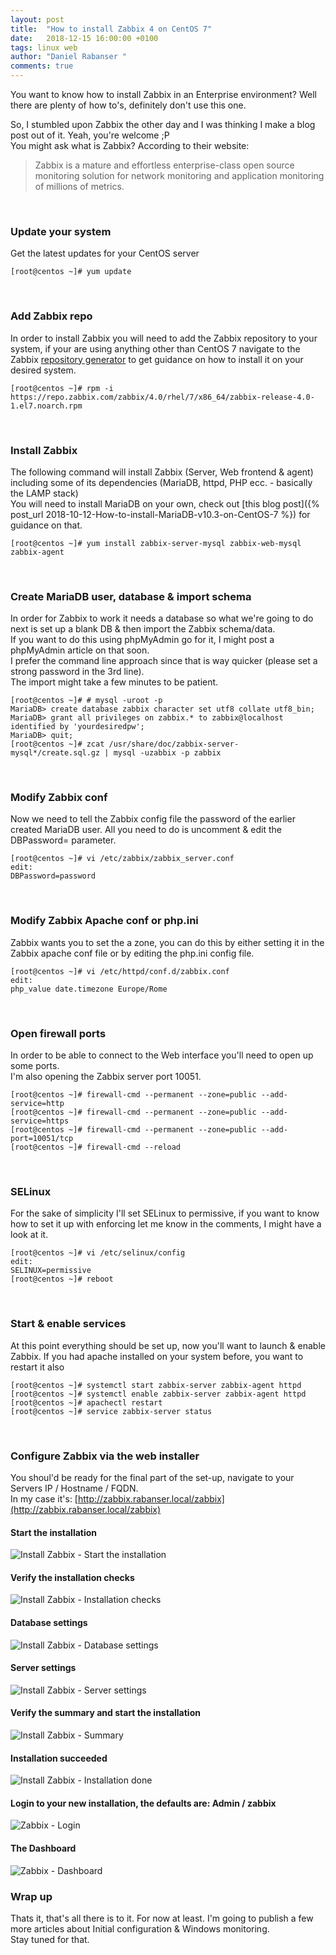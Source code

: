 ```yaml
---
layout: post
title:  "How to install Zabbix 4 on CentOS 7"
date:   2018-12-15 16:00:00 +0100
tags: linux web
author: "Daniel Rabanser "
comments: true
---
```

You want to know how to install Zabbix in an Enterprise environment? Well there are plenty of how to's, definitely don't use this one.
<!--excerpt-->  
So, I stumbled upon Zabbix the other day and I was thinking I make a blog post out of it. Yeah, you're welcome ;P  
You might ask what is Zabbix? According to their website:
> Zabbix is a mature and effortless enterprise-class open source monitoring solution for network monitoring and application monitoring of millions of metrics.


<br>

### Update your system
Get the latest updates for your CentOS server
```
[root@centos ~]# yum update
```

<br>

### Add Zabbix repo
In order to install Zabbix you will need to add the Zabbix repository to your system, if your are using anything other than CentOS 7 navigate to the Zabbix [repository generator](https://www.zabbix.com/download) to get guidance on how to install it on your desired system.
```
[root@centos ~]# rpm -i https://repo.zabbix.com/zabbix/4.0/rhel/7/x86_64/zabbix-release-4.0-1.el7.noarch.rpm
```

<br>

### Install Zabbix
The following command will install Zabbix (Server, Web frontend & agent) including some of its dependencies (MariaDB, httpd, PHP ecc. - basically the LAMP stack)  
You will need to install MariaDB on your own, check out [this blog post]({% post_url 2018-10-12-How-to-install-MariaDB-v10.3-on-CentOS-7 %}) for guidance on that.
```
[root@centos ~]# yum install zabbix-server-mysql zabbix-web-mysql zabbix-agent
```

<br>

### Create MariaDB user, database & import schema
In order for Zabbix to work it needs a database so what we're going to do next is set up a blank DB & then import the Zabbix schema/data.  
If you want to do this using phpMyAdmin go for it, I might post a phpMyAdmin article on that soon.  
I prefer the command line approach since that is way quicker (please set a strong password in the 3rd line).  
The import might take a few minutes to be patient.
```
[root@centos ~]# # mysql -uroot -p
MariaDB> create database zabbix character set utf8 collate utf8_bin;
MariaDB> grant all privileges on zabbix.* to zabbix@localhost identified by 'yourdesiredpw';
MariaDB> quit;
[root@centos ~]# zcat /usr/share/doc/zabbix-server-mysql*/create.sql.gz | mysql -uzabbix -p zabbix
```

<br>

### Modify Zabbix conf
Now we need to tell the Zabbix config file the password of the earlier created MariaDB user. All you need to do is uncomment & edit the DBPassword= parameter.
```
[root@centos ~]# vi /etc/zabbix/zabbix_server.conf
edit:
DBPassword=password
```

<br>

### Modify Zabbix Apache conf or php.ini
Zabbix wants you to set the a zone, you can do this by either setting it in the Zabbix apache conf file or by editing the php.ini config file.
```
[root@centos ~]# vi /etc/httpd/conf.d/zabbix.conf
edit:
php_value date.timezone Europe/Rome
```

<br>

### Open firewall ports
In order to be able to connect to the Web interface you'll need to open up some ports.  
I'm also opening the Zabbix server port 10051.
```
[root@centos ~]# firewall-cmd --permanent --zone=public --add-service=http
[root@centos ~]# firewall-cmd --permanent --zone=public --add-service=https
[root@centos ~]# firewall-cmd --permanent --zone=public --add-port=10051/tcp
[root@centos ~]# firewall-cmd --reload
```

<br>

### SELinux
For the sake of simplicity I'll set SELinux to permissive, if you want to know how to set it up with enforcing let me know in the comments, I might have a look at it.
```
[root@centos ~]# vi /etc/selinux/config
edit:
SELINUX=permissive
[root@centos ~]# reboot
```

<br>

### Start & enable services
At this point everything should be set up, now you'll want to launch & enable Zabbix.
If you had apache installed on your system before, you want to restart it also
```
[root@centos ~]# systemctl start zabbix-server zabbix-agent httpd
[root@centos ~]# systemctl enable zabbix-server zabbix-agent httpd
[root@centos ~]# apachectl restart
[root@centos ~]# service zabbix-server status
```

<br>

### Configure Zabbix via the web installer
You shoul'd be ready for the final part of the set-up, navigate to your Servers IP / Hostname / FQDN.  
In my case it's: [http://zabbix.rabanser.local/zabbix](http://zabbix.rabanser.local/zabbix)

#### Start the installation
![Install Zabbix - Start the installation](/assets/posts/2018-12-15-how-to-install-zabbix4-on-centos7/1_Start.png)

#### Verify the installation checks
![Install Zabbix - Installation checks](/assets/posts/2018-12-15-how-to-install-zabbix4-on-centos7/2_Check.png)

#### Database settings
![Install Zabbix - Database settings](/assets/posts/2018-12-15-how-to-install-zabbix4-on-centos7/3_DB.png)

#### Server settings
![Install Zabbix - Server settings](/assets/posts/2018-12-15-how-to-install-zabbix4-on-centos7/4_Server.png)

#### Verify the summary and start the installation
![Install Zabbix - Summary](/assets/posts/2018-12-15-how-to-install-zabbix4-on-centos7/5_Summary.png)

#### Installation succeeded
![Install Zabbix - Installation done](/assets/posts/2018-12-15-how-to-install-zabbix4-on-centos7/6_Done.png)

#### Login to your new installation, the defaults are: Admin / zabbix
![Zabbix - Login](/assets/posts/2018-12-15-how-to-install-zabbix4-on-centos7/7_Login.png)

#### The Dashboard
![Zabbix - Dashboard](/assets/posts/2018-12-15-how-to-install-zabbix4-on-centos7/8_Status.png)
<br>

### Wrap up
Thats it, that's all there is to it. For now at least. I'm going to publish a few more articles about Initial configuration & Windows monitoring.  
Stay tuned for that.